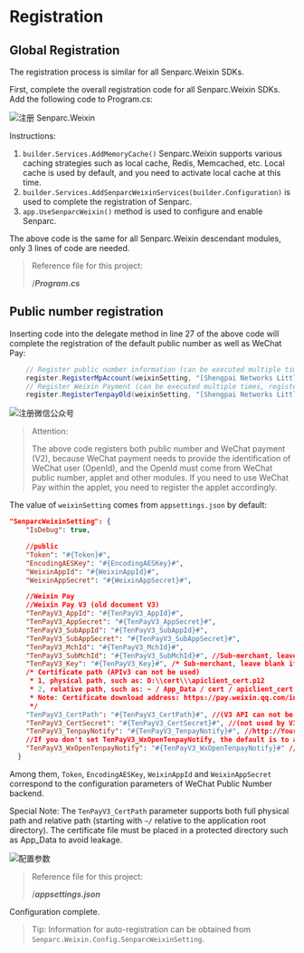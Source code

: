 # Registration

## Global Registration

The registration process is similar for all Senparc.Weixin SDKs.

First, complete the overall registration code for all Senparc.Weixin SDKs. Add the following code to Program.cs:

![注册 Senparc.Weixin](https://sdk.weixin.senparc.com/Docs/TenPayV2/images/home-dev-register-01.png)

Instructions:

1. `builder.Services.AddMemoryCache()` Senparc.Weixin supports various caching strategies such as local cache, Redis, Memcached, etc. Local cache is used by default, and you need to activate local cache at this time.
2. `builder.Services.AddSenparcWeixinServices(builder.Configuration)` is used to complete the registration of Senparc.
3. `app.UseSenparcWeixin()` method is used to configure and enable Senparc.

The above code is the same for all Senparc.Weixin descendant modules, only 3 lines of code are needed.

> Reference file for this project:
>
> /**_Program.cs_**

## Public number registration

Inserting code into the delegate method in line 27 of the above code will complete the registration of the default public number as well as WeChat Pay:

```cs
    // Register public number information (can be executed multiple times to register multiple public numbers)
    register.RegisterMpAccount(weixinSetting, "[Shengpai Networks Little Helper] public number");;
    // Register Weixin Payment (can be executed multiple times, register multiple Weixin Payments)
    register.RegisterTenpayOld(weixinSetting, "[Shengpai Networks Little Helper] WeChat Payment (V2)");;
```

![注册微信公众号](https://sdk.weixin.senparc.com/Docs/TenPayV2/images/home-dev-register-02.png)

> Attention:
>
> The above code registers both public number and WeChat payment (V2), because WeChat payment needs to provide the identification of WeChat user (OpenId), and the OpenId must come from WeChat public number, applet and other modules. If you need to use WeChat Pay within the applet, you need to register the applet accordingly.

The value of `weixinSetting` comes from `appsettings.json` by default:

```json
"SenparcWeixinSetting": {
    "IsDebug": true,

    //public
    "Token": "#{Token}#",
    "EncodingAESKey": "#{EncodingAESKey}#",
    "WeixinAppId": "#{WeixinAppId}#",
    "WeixinAppSecret": "#{WeixinAppSecret}#",

    //Weixin Pay
    //Weixin Pay V3 (old document V3)
    "TenPayV3_AppId": "#{TenPayV3_AppId}#",
    "TenPayV3_AppSecret": "#{TenPayV3_AppSecret}#",
    "TenPayV3_SubAppId": "#{TenPayV3_SubAppId}#",
    "TenPayV3_SubAppSecret": "#{TenPayV3_SubAppSecret}#",
    "TenPayV3_MchId": "#{TenPayV3_MchId}#",
    "TenPayV3_SubMchId": "#{TenPayV3_SubMchId}#", //Sub-merchant, leave blank if you don't have one.
    "TenPayV3_Key": "#{TenPayV3_Key}#", /* Sub-merchant, leave blank if you don't have one.
    /* Certificate path (APIv3 can not be used)
     * 1, physical path, such as: D:\\cert\\\apiclient_cert.p12
     * 2, relative path, such as: ~ / App_Data / cert / apiclient_cert.p12, note: must be placed in App_Data and other protected directories, to avoid leaks
     * Note: Certificate download address: https://pay.weixin.qq.com/index.php/account/api_cert
     */
    "TenPayV3_CertPath": "#{TenPayV3_CertPath}#", //(V3 API can not be used) Certificate Path
    "TenPayV3_CertSecret": "#{TenPayV3_CertSecret}#", //(not used by V3 API) Payment certificate password (original password is the same as MchId)
    "TenPayV3_TenpayNotify": "#{TenPayV3_TenpayNotify}#", //http://YourDomainName/TenpayV3/PayNotifyUrl
    //If you don't set TenPayV3_WxOpenTenpayNotify, the default is to add "WxOpen" at the end of the value of TenPayV3_TenpayNotify
    "TenPayV3_WxOpenTenpayNotify": "#{TenPayV3_WxOpenTenpayNotify}#" //http://YourDomainName/TenpayV3/PayNotifyUrlWxOpen
  }
```

Among them, `Token`, `EncodingAESKey`, `WeixinAppId` and `WeixinAppSecret` correspond to the configuration parameters of WeChat Public Number backend.

Special Note: The `TenPayV3_CertPath` parameter supports both full physical path and relative path (starting with `~/` relative to the application root directory). The certificate file must be placed in a protected directory such as App_Data to avoid leakage.

![配置参数](https://sdk.weixin.senparc.com/Docs/TenPayV2/images/home-dev-register-03.png)

> Reference file for this project:
>
> /**_appsettings.json_**

Configuration complete.

> Tip: Information for auto-registration can be obtained from `Senparc.Weixin.Config.SenparcWeixinSetting`.
